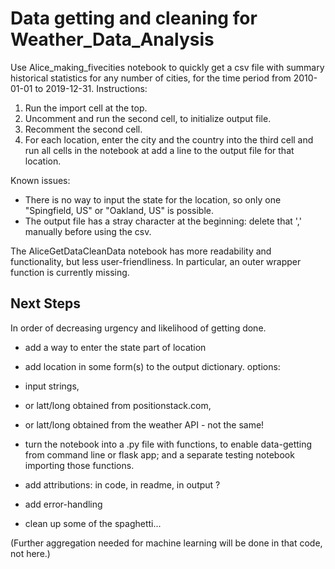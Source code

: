 # Data getting and cleaning for Weather_Data_Analysis


 Use Alice_making_fivecities notebook to quickly get a csv file with summary historical statistics for any number of cities, for the time period from 2010-01-01 to 2019-12-31. Instructions:
1. Run the import cell at the top.
2. Uncomment and run the second cell, to initialize output file.
3. Recomment the second cell.
4. For each location, enter the city and the country into the third cell and run all cells in the notebook at add a line to the output file for that location.

  Known issues:
 - There is no way to input the state for the location, so only one "Spingfield, US" or "Oakland, US" is possible.
 - The output file has a stray character at the beginning: delete that ',' manually before using the csv.


 The AliceGetDataCleanData notebook has more readability and functionality, but less user-friendliness. In particular, an outer wrapper function is currently missing. 

## Next Steps

In order of decreasing urgency and likelihood of getting done.

 - add a way to enter the state part of location

 - add location in some form(s) to the output dictionary. options:
  - input strings,
  -  or latt/long obtained from positionstack.com,
  -  or latt/long obtained from the weather API - not the same!

 - turn the notebook into a .py file with functions, to enable data-getting from command line or flask app; and a separate testing notebook importing those functions.

 - add attributions: in code, in readme, in output ?

 - add error-handling

 - clean up some of the spaghetti...

(Further aggregation needed for machine learning will be done in that code, not here.)



